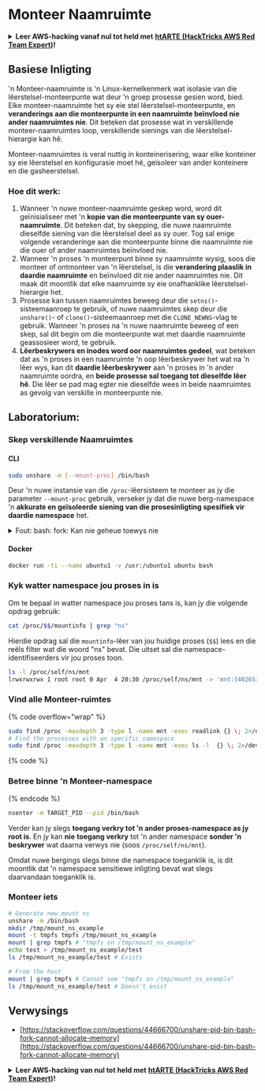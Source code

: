 # Monteer Naamruimte

<details>

<summary><strong>Leer AWS-hacking vanaf nul tot held met</strong> <a href="https://training.hacktricks.xyz/courses/arte"><strong>htARTE (HackTricks AWS Red Team Expert)</strong></a><strong>!</strong></summary>

Ander maniere om HackTricks te ondersteun:

* As jy jou **maatskappy geadverteer wil sien in HackTricks** of **HackTricks in PDF wil aflaai**, kyk na die [**SUBSCRIPTION PLANS**](https://github.com/sponsors/carlospolop)!
* Kry die [**amptelike PEASS & HackTricks swag**](https://peass.creator-spring.com)
* Ontdek [**The PEASS Family**](https://opensea.io/collection/the-peass-family), ons versameling eksklusiewe [**NFTs**](https://opensea.io/collection/the-peass-family)
* **Sluit aan by die** 💬 [**Discord-groep**](https://discord.gg/hRep4RUj7f) of die [**telegram-groep**](https://t.me/peass) of **volg** ons op **Twitter** 🐦 [**@carlospolopm**](https://twitter.com/hacktricks_live)**.**
* **Deel jou haktruuks deur PR's in te dien by die** [**HackTricks**](https://github.com/carlospolop/hacktricks) en [**HackTricks Cloud**](https://github.com/carlospolop/hacktricks-cloud) github-repos.

</details>

## Basiese Inligting

'n Monteer-naamruimte is 'n Linux-kernelkenmerk wat isolasie van die lêerstelsel-monteerpunte wat deur 'n groep prosesse gesien word, bied. Elke monteer-naamruimte het sy eie stel lêerstelsel-monteerpunte, en **veranderings aan die monteerpunte in een naamruimte beïnvloed nie ander naamruimtes nie**. Dit beteken dat prosesse wat in verskillende monteer-naamruimtes loop, verskillende sienings van die lêerstelsel-hierargie kan hê.

Monteer-naamruimtes is veral nuttig in konteinerisering, waar elke konteiner sy eie lêerstelsel en konfigurasie moet hê, geïsoleer van ander konteinere en die gasheerstelsel.

### Hoe dit werk:

1. Wanneer 'n nuwe monteer-naamruimte geskep word, word dit geïnisialiseer met 'n **kopie van die monteerpunte van sy ouer-naamruimte**. Dit beteken dat, by skepping, die nuwe naamruimte dieselfde siening van die lêerstelsel deel as sy ouer. Tog sal enige volgende veranderinge aan die monteerpunte binne die naamruimte nie die ouer of ander naamruimtes beïnvloed nie.
2. Wanneer 'n proses 'n monteerpunt binne sy naamruimte wysig, soos die monteer of ontmonteer van 'n lêerstelsel, is die **verandering plaaslik in daardie naamruimte** en beïnvloed dit nie ander naamruimtes nie. Dit maak dit moontlik dat elke naamruimte sy eie onafhanklike lêerstelsel-hierargie het.
3. Prosesse kan tussen naamruimtes beweeg deur die `setns()`-sisteemaanroep te gebruik, of nuwe naamruimtes skep deur die `unshare()`- of `clone()`-sisteemaanroep met die `CLONE_NEWNS`-vlag te gebruik. Wanneer 'n proses na 'n nuwe naamruimte beweeg of een skep, sal dit begin om die monteerpunte wat met daardie naamruimte geassosieer word, te gebruik.
4. **Lêerbeskrywers en inodes word oor naamruimtes gedeel**, wat beteken dat as 'n proses in een naamruimte 'n oop lêerbeskrywer het wat na 'n lêer wys, kan dit **daardie lêerbeskrywer** aan 'n proses in 'n ander naamruimte oordra, en **beide prosesse sal toegang tot dieselfde lêer hê**. Die lêer se pad mag egter nie dieselfde wees in beide naamruimtes as gevolg van verskille in monteerpunte nie.

## Laboratorium:

### Skep verskillende Naamruimtes

#### CLI
```bash
sudo unshare -m [--mount-proc] /bin/bash
```
Deur 'n nuwe instansie van die `/proc`-lêersisteem te monteer as jy die parameter `--mount-proc` gebruik, verseker jy dat die nuwe berg-namespace 'n **akkurate en geïsoleerde siening van die prosesinligting spesifiek vir daardie namespace** het.

<details>

<summary>Fout: bash: fork: Kan nie geheue toewys nie</summary>

Wanneer `unshare` uitgevoer word sonder die `-f`-opsie, word 'n fout aangetref as gevolg van die manier waarop Linux nuwe PID (Proses-ID)-namespaces hanteer. Die sleuteldetails en die oplossing word hieronder uiteengesit:

1. **Probleemverduideliking**:
- Die Linux-kernel maak dit moontlik vir 'n proses om nuwe namespaces te skep deur die `unshare`-sisteemaanroep te gebruik. Die proses wat die skepping van 'n nuwe PID-namespace inisieer (bekend as die "unshare"-proses) betree egter nie die nuwe namespace nie; slegs sy kinderprosesse doen dit.
- Die uitvoering van `%unshare -p /bin/bash%` begin `/bin/bash` in dieselfde proses as `unshare`. Gevolglik is `/bin/bash` en sy kinderprosesse in die oorspronklike PID-namespace.
- Die eerste kinderproses van `/bin/bash` in die nuwe namespace word PID 1. Wanneer hierdie proses afsluit, veroorsaak dit die skoonmaak van die namespace as daar geen ander prosesse is nie, aangesien PID 1 die spesiale rol het om weesouerprosesse aan te neem. Die Linux-kernel sal dan PID-toekenning in daardie namespace deaktiveer.

2. **Gevolg**:
- Die afsluiting van PID 1 in 'n nuwe namespace lei tot die skoonmaak van die `PIDNS_HASH_ADDING`-vlag. Dit veroorsaak dat die `alloc_pid`-funksie misluk om 'n nuwe PID toe te ken wanneer 'n nuwe proses geskep word, wat die "Kan nie geheue toewys nie" -fout veroorsaak.

3. **Oplossing**:
- Die probleem kan opgelos word deur die `-f`-opsie saam met `unshare` te gebruik. Hierdie opsie maak `unshare` 'n nuwe proses na die skepping van die nuwe PID-namespace.
- Deur `%unshare -fp /bin/bash%` uit te voer, verseker jy dat die `unshare`-opdrag self PID 1 in die nuwe namespace word. `/bin/bash` en sy kinderprosesse word dan veilig binne hierdie nuwe namespace gehou, wat die voortydige afsluiting van PID 1 voorkom en normale PID-toekenning moontlik maak.

Deur te verseker dat `unshare` met die `-f`-vlag uitgevoer word, word die nuwe PID-namespace korrek onderhou, sodat `/bin/bash` en sy subprosesse kan werk sonder om die geheue-toewysingsfout te ondervind.

</details>

#### Docker
```bash
docker run -ti --name ubuntu1 -v /usr:/ubuntu1 ubuntu bash
```
### &#x20;Kyk watter namespace jou proses in is

Om te bepaal in watter namespace jou proses tans is, kan jy die volgende opdrag gebruik:

```bash
cat /proc/$$/mountinfo | grep "ns"
```

Hierdie opdrag sal die `mountinfo`-lêer van jou huidige proses (`$$`) lees en die reëls filter wat die woord "ns" bevat. Die uitset sal die namespace-identifiseerders vir jou proses toon.
```bash
ls -l /proc/self/ns/mnt
lrwxrwxrwx 1 root root 0 Apr  4 20:30 /proc/self/ns/mnt -> 'mnt:[4026531841]'
```
### Vind alle Monteer-ruimtes

{% code overflow="wrap" %}
```bash
sudo find /proc -maxdepth 3 -type l -name mnt -exec readlink {} \; 2>/dev/null | sort -u
# Find the processes with an specific namespace
sudo find /proc -maxdepth 3 -type l -name mnt -exec ls -l  {} \; 2>/dev/null | grep <ns-number>
```
{% code %}

### Betree binne 'n Monteer-namespace

{% endcode %}
```bash
nsenter -m TARGET_PID --pid /bin/bash
```
Verder kan jy slegs **toegang verkry tot 'n ander proses-namespace as jy root is**. En jy kan **nie** **toegang verkry** tot 'n ander namespace **sonder 'n beskrywer** wat daarna verwys nie (soos `/proc/self/ns/mnt`).

Omdat nuwe bergings slegs binne die namespace toeganklik is, is dit moontlik dat 'n namespace sensitiewe inligting bevat wat slegs daarvandaan toeganklik is.

### Monteer iets
```bash
# Generate new mount ns
unshare -m /bin/bash
mkdir /tmp/mount_ns_example
mount -t tmpfs tmpfs /tmp/mount_ns_example
mount | grep tmpfs # "tmpfs on /tmp/mount_ns_example"
echo test > /tmp/mount_ns_example/test
ls /tmp/mount_ns_example/test # Exists

# From the host
mount | grep tmpfs # Cannot see "tmpfs on /tmp/mount_ns_example"
ls /tmp/mount_ns_example/test # Doesn't exist
```
## Verwysings
* [https://stackoverflow.com/questions/44666700/unshare-pid-bin-bash-fork-cannot-allocate-memory](https://stackoverflow.com/questions/44666700/unshare-pid-bin-bash-fork-cannot-allocate-memory)


<details>

<summary><strong>Leer AWS-hacking van nul tot held met</strong> <a href="https://training.hacktricks.xyz/courses/arte"><strong>htARTE (HackTricks AWS Red Team Expert)</strong></a><strong>!</strong></summary>

Ander maniere om HackTricks te ondersteun:

* As jy wil sien dat jou **maatskappy geadverteer word in HackTricks** of **HackTricks aflaai in PDF-formaat**, kyk na die [**SUBSCRIPTION PLANS**](https://github.com/sponsors/carlospolop)!
* Kry die [**amptelike PEASS & HackTricks swag**](https://peass.creator-spring.com)
* Ontdek [**The PEASS Family**](https://opensea.io/collection/the-peass-family), ons versameling eksklusiewe [**NFTs**](https://opensea.io/collection/the-peass-family)
* **Sluit aan by die** 💬 [**Discord-groep**](https://discord.gg/hRep4RUj7f) of die [**telegram-groep**](https://t.me/peass) of **volg** ons op **Twitter** 🐦 [**@carlospolopm**](https://twitter.com/hacktricks_live)**.**
* **Deel jou hacking-truuks deur PR's in te dien by die** [**HackTricks**](https://github.com/carlospolop/hacktricks) en [**HackTricks Cloud**](https://github.com/carlospolop/hacktricks-cloud) github-opslagplekke.

</details>
